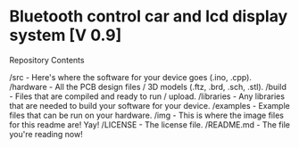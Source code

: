 Bluetooth control car and lcd display system [V 0.9]
===================================

Repository Contents

/src - Here's where the software for your device goes (.ino, .cpp).
/hardware - All the PCB design files / 3D models (.ftz, .brd, .sch, .stl).
/build - Files that are compiled and ready to run / upload.
/libraries - Any libraries that are needed to build your software for your device.
/examples - Example files that can be run on your hardware.
/img - This is where the image files for this readme are! Yay!
/LICENSE - The license file.
/README.md - The file you're reading now!

